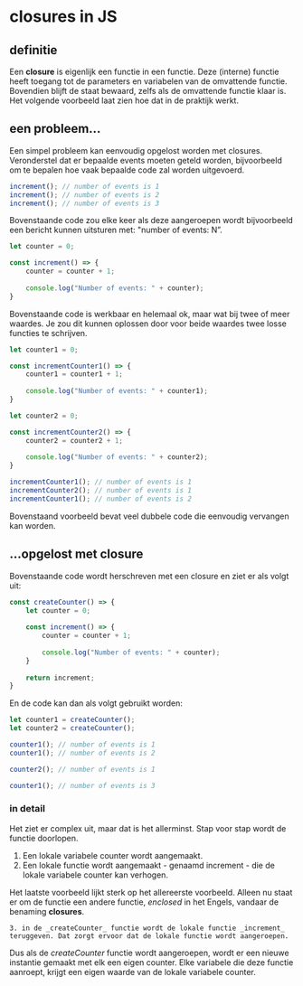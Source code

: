 # closures in JS

## definitie

Een **closure** is eigenlijk een functie in een functie. Deze \(interne\) functie heeft toegang tot de parameters en variabelen van de omvattende functie. Bovendien blijft de staat bewaard, zelfs als de omvattende functie klaar is. Het volgende voorbeeld laat zien hoe dat in de praktijk werkt.

## een probleem...

Een simpel probleem kan eenvoudig opgelost worden met closures.  
Veronderstel dat er bepaalde events moeten geteld worden, bijvoorbeeld om te bepalen hoe vaak bepaalde code zal worden uitgevoerd. 

```javascript
increment(); // number of events is 1
increment(); // number of events is 2
increment(); // number of events is 3
```

Bovenstaande code zou elke keer als deze aangeroepen wordt bijvoorbeeld een bericht kunnen uitsturen met: "number of events: N”.

```javascript
let counter = 0;

const increment() => {
    counter = counter + 1;
    
    console.log("Number of events: " + counter);
}
```

Bovenstaande code is werkbaar en helemaal ok, maar wat bij twee of meer waardes. Je zou dit kunnen oplossen door voor beide waardes  twee losse functies te schrijven.

```javascript
let counter1 = 0;

const incrementCounter1() => {
    counter1 = counter1 + 1;
    
    console.log("Number of events: " + counter1);
}

let counter2 = 0;

const incrementCounter2() => {
    counter2 = counter2 + 1;
    
    console.log("Number of events: " + counter2);
}

incrementCounter1(); // number of events is 1
incrementCounter2(); // number of events is 1
incrementCounter1(); // number of events is 2
```

Bovenstaand voorbeeld bevat veel dubbele code die eenvoudig vervangen kan worden.

## ...opgelost met closure

Bovenstaande code wordt herschreven met een closure en ziet er als volgt uit:

```javascript
const createCounter() => {
    let counter = 0;
    
    const increment() => {
        counter = counter + 1;
        
        console.log("Number of events: " + counter);
    }
    
    return increment;
}
```

En de code kan dan als volgt gebruikt worden:

```javascript
let counter1 = createCounter();
let counter2 = createCounter();

counter1(); // number of events is 1
counter1(); // number of events is 2

counter2(); // number of events is 1

counter1(); // number of events is 3
```

### in detail

Het ziet er complex uit, maar dat is het allerminst. Stap voor stap wordt de functie doorlopen.

1. Een lokale variabele counter wordt aangemaakt.
2. Een lokale functie wordt aangemaakt - genaamd increment - die de lokale variabele counter kan verhogen. 

Het laatste voorbeeld lijkt sterk op het allereerste voorbeeld. Alleen nu staat er om de functie een andere functie, _enclosed_ in het Engels, vandaar de benaming **closures**.

    3. in de _createCounter_ functie wordt de lokale functie _increment_ teruggeven. Dat zorgt ervoor dat de lokale functie wordt aangeroepen. 

Dus als de _createCounter_ functie wordt aangeroepen, wordt er een nieuwe instantie gemaakt met elk een eigen counter. Elke variabele die deze functie aanroept, krijgt een eigen waarde van de lokale variabele counter.

